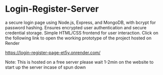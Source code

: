 # Login-Register-Server
 a secure login page using Node.js, Express, and MongoDB, with bcrypt for password hashing. Ensures encrypted user authentication and secure credential storage. Simple HTML/CSS frontend for user interaction.
 Click on the following link to open the working prototype of the project hosted on Render
 
 https://login-register-page-et5y.onrender.com/
 
 Note: This is hosted on a free server please wait 1-2min on the website to start up the server incase of spun down
